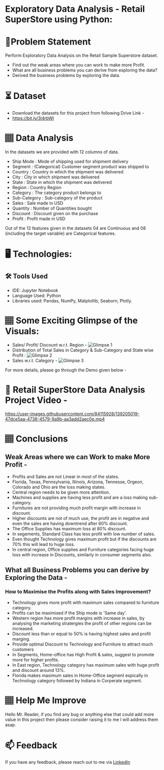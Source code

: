 
# Exploratory Data Analysis - Retail SuperStore using Python:

# 📝Problem Statement
Perform Exploratory Data Analysis on the Retail Sample Superstore dataset. 
* Find out the weak areas where you can work to make more Profit.
* What are all business problems you can derive from exploring the data?
* Derived the business problems by exploring the data.

# ⏳ Dataset
* Download the datasets for this project from following Drive Link -
* https://bit.ly/3i4rbWl

# 🏽‍ Data Analysis
In the datasets we are provided with 12 columns of data.

* Ship Mode : Mode of shipping used for shipment delivery
* Segment : (Categorical) Customer segment product was shipped to
* Country : Country in which the shipment was delivered
* City : City in which shipment was delivered
* State : State in which the shipment was delivered
* Region : Country Region
* Category : The category product belongs to
* Sub-Category : Sub-category of the product
* Sales : Sale made in USD
* Quantity : Number of Quantities bought 
* Discount : Discount given on the purchase
* Profit : Profit made in USD

Out of the 12 features given in the datasets 04 are Continuous and 08 (including the target variable) are Categorical features.

# 🖥️ Technologies:
## 🛠️ Tools Used
* IDE: Jupyter Notebook
* Language Used: Python
* Libraries used: Pandas, NumPy, Matplotlib, Seaborn, Plotly.

# 🏽‍ Some Exciting Glimpse of the Visuals:
* Sales/ Profit/ Discount w.r.t. Region -
![Glimpse 1](https://user-images.githubusercontent.com/84115928/139028332-6852027c-5e7e-4955-8420-3bf2f88acdaa.JPG)
* Distribution of Total Sales in Category & Sub-Category and State wise Profit :
![Glimpse 2](https://user-images.githubusercontent.com/84115928/139027757-8fc3db06-ee4e-4258-a92e-c8f16830d75f.gif)
* Sales w.r.t. Category -
![Glimpse 3](https://user-images.githubusercontent.com/84115928/139028601-a2adb995-233d-4c1a-ad68-6c77e3958b4f.gif)

For more details, please go through the Demo given below -

# 🎯 Retail SuperStore Data Analysis Project Video -
https://user-images.githubusercontent.com/84115928/139205019-47dce5aa-4738-4579-9a9b-aa3add2aec0e.mp4

# 🏽‍ Conclusions
## Weak Areas where we can Work to make More Profit -
* Profits and Sales are not Linear in most of the states.
* Florida, Texas, Pennsylvania, Illinois, Arizona, Tennesse, Orgeon, Colorado and Ohio are the loss making states.
* Central region needs to be given more attention.
* Machines and supplies are having less profit and are a loss making sub-category.
* Furnitures are not providing much profit margin with increase in discount.
* Higher discounts are not of much use, the profit are in negative and even the sales are having downtrend after 60% discount.
* The Office Supplies has maximum loss at 80% discount.
* In segements, Standard Class has less profit with low number of sales.
* Even thought Technology gives maximum profit but if the discounts are 70% this will lead to huge loss.
* In central region, Office supplies and Furniture categories facing huge loss with increase in Discounts, similarly in consumer segments also.

## What all Business Problems you can derive by Exploring the Data -
### How to Maximise the Profits along with Sales Improvement?
* Technology gives more profit with maximum sales compared to furniture category.
* Profits can be maximised if the Ship mode is 'Same day'.
* Western region has more profit margins with increase in sales, by analysing the marketing stratergies the profit of other regions can be increased.
* Discount less than or equal to 50% is having highest sales and profit marging.
* Provide optimal Discount to Technology and Furniture to attract much customers
* In Segments, Home-office has High Profit & sales, suggest to promote more for higher profits.
* In East region, Technology category has maximum sales with huge profit and discount around 13%.
* Florida makes maximum sales in Home-Office segment espically in Technology category followed by Indiana in Corperate segment.

# 🏽‍ Help Me Improve
Hello Mr. Reader, if you find any bug or anything else that could add more value in this project then please consider raising it to me I will address them asap.
  
# 📫 Feedback
If you have any feedback, please reach out to me via [LinkedIn](https://www.linkedin.com/in/lokesh-attarde-145086141/)
